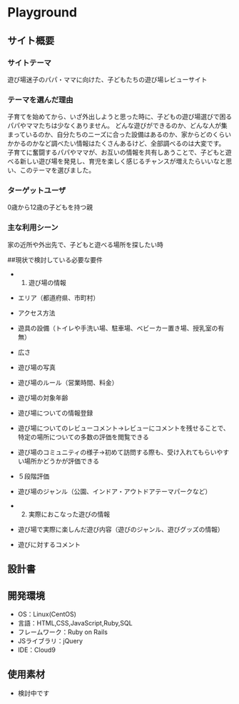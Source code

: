 # Playground

## サイト概要
### サイトテーマ
遊び場迷子のパパ・ママに向けた、子どもたちの遊び場レビューサイト

### テーマを選んだ理由
子育てを始めてから、いざ外出しようと思った時に、子どもの遊び場選びで困るパパやママたちは少なくありません。
どんな遊びができるのか、どんな人が集まっているのか、自分たちのニーズに合った設備はあるのか、家からどのくらいかかるのかなど調べたい情報はたくさんあるけど、全部調べるのは大変です。
子育てに奮闘するパパやママが、お互いの情報を共有しあうことで、子どもと遊べる新しい遊び場を発見し、育児を楽しく感じるチャンスが増えたらいいなと思い、このテーマを選びました。

### ターゲットユーザ
0歳から12歳の子どもを持つ親


### 主な利用シーン
家の近所や外出先で、子どもと遊べる場所を探したい時

##現状で検討している必要な要件
 - 1. 遊び場の情報
 - エリア（都道府県、市町村）
 - アクセス方法
 - 遊具の設備（トイレや手洗い場、駐車場、ベビーカー置き場、授乳室の有無）
 - 広さ
 - 遊び場の写真
 - 遊び場のルール（営業時間、料金）
 - 遊び場の対象年齢
 - 遊び場についての情報登録
 - 遊び場についてのレビューコメント→レビューにコメントを残せることで、特定の場所についての多数の評価を閲覧できる
 - 遊び場のコミュニティの様子→初めて訪問する際も、受け入れてもらいやすい場所かどうかが評価できる
 - ５段階評価
 - 遊び場のジャンル（公園、インドア・アウトドアテーマパークなど）
 
 - 2. 実際におこなった遊びの情報
 - 遊び場で実際に楽しんだ遊び内容（遊びのジャンル、遊びグッズの情報）
 - 遊びに対するコメント

## 設計書

## 開発環境
- OS：Linux(CentOS)
- 言語：HTML,CSS,JavaScript,Ruby,SQL
- フレームワーク：Ruby on Rails
- JSライブラリ：jQuery
- IDE：Cloud9

## 使用素材
- 検討中です